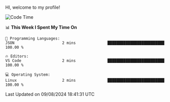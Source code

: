 HI, welcome to my profile!
<!--START_SECTION:waka-->
![Code Time](http://img.shields.io/badge/Code%20Time-1%2C869%20hrs%2014%20mins-blue)

📊 **This Week I Spent My Time On** 

```text
💬 Programming Languages: 
JSON                     2 mins              █████████████████████████   100.00 % 

🔥 Editors: 
VS Code                  2 mins              █████████████████████████   100.00 % 

💻 Operating System: 
Linux                    2 mins              █████████████████████████   100.00 % 
```


 Last Updated on 09/08/2024 18:41:31 UTC
<!--END_SECTION:waka-->
